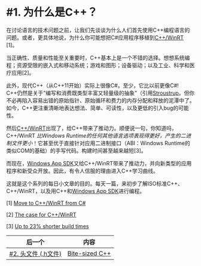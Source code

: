 # #1. 为什么是C++？
 
在讨论语言的技术问题之前，让我们先谈谈为什么人们首先使用C++编程语言的问题。或者，更具体地说，为什么你可能想把C#应用程序移植到[C++/WinRT](https://docs.microsoft.com/windows/uwp/cpp-and-winrt-apis/index) [1]。
 
当正确性、质量和性能至关重要时，C++基本上是一个不错的选择。想想系统编程；资源受限的嵌入式和移动系统；游戏和图形；设备驱动；以及工业、科学和医疗应用[2]。
 
此外，现代C++（从C++11开始）实际上很像C#。至少，它比以前更像C#! C++仍然是关于"编写和消费既类型丰富又轻量级的抽象"（引用[Stroustrup](https://www.stroustrup.com/)。但你不必再陷入容易出错的原始指针、原始循环和费力的内存分配和释放的泥潭中了。如今，C++更注重清晰地表达想法、简单、可读性，以及更低的引入bug的可能性。
 
然后[C++/WinRT](https://docs.microsoft.com/windows/uwp/cpp-and-winrt-apis/index)出现了，给C++带来了推动力。顺便说一句，你知道吗，C++/WinRT *比Windows Runtime的任何其他语言选项表现得更好，产生的二进制文件更小*！它甚至优于直接针对应用二进制接口（ABI：Windows Runtime的类似COM的基础）的手写代码。构建时间甚至越来越短[3]。
 
而现在，[Windows App SDK](https://github.com/microsoft/WindowsAppSDK)又给C++/WinRT带来了推动力，并向新类型的应用程序和新受众开放。因此，有令人信服的理由进入C++学习曲线。
 
这就是这个系列的每日小文章的目的。每天一篇，来初步了解ISO标准C++、C++/WinRT，以及用C++和[Windows App SDK](https://docs.microsoft.com/windows/apps/windows-app-sdk/)进行编程。

[1] [Move to C++/WinRT from C#](https://docs.microsoft.com/windows/uwp/cpp-and-winrt-apis/move-to-winrt-from-csharp)

[2] [The case for C++/WinRT](https://docs.microsoft.com/windows/uwp/cpp-and-winrt-apis/#the-case-for-cwinrt)

[3] [Up to 23% shorter build times](https://docs.microsoft.com/windows/uwp/cpp-and-winrt-apis/news#up-to-23-shorter-build-times)

|后一个|内容|
|-|-|
|[#2. 头文件 (.h文件)](002.md)|[Bite-sized C++](../../README.md)|
